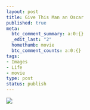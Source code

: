 ```yaml
--- 
layout: post
title: Give This Man an Oscar
published: true
meta: 
  btc_comment_summary: a:0:{}
  _edit_last: "2"
  homethumb: movie
  btc_comment_counts: a:0:{}
tags: 
- Images
- Life
- movie
type: post
status: publish
---
```

![](http://i40.tinypic.com/2m4cfac.jpg)  

